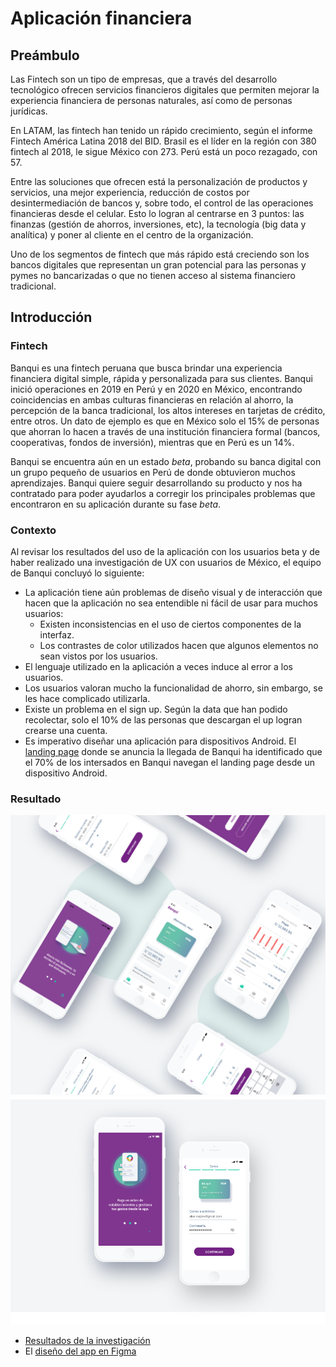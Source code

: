 # Aplicación financiera

## Preámbulo
Las Fintech son un tipo de empresas, que a través del desarrollo tecnológico
ofrecen servicios financieros digitales que permiten mejorar la experiencia
financiera de personas naturales, así como de personas jurídicas.

En LATAM, las fintech han tenido un rápido crecimiento, según el informe
Fintech América Latina 2018 del BID. Brasil es el líder en la región con 380
fintech al 2018, le sigue México con 273. Perú está un poco rezagado, con 57.

Entre las soluciones que ofrecen está la personalización de productos y
servicios, una mejor experiencia, reducción de costos por desintermediación de
bancos y, sobre todo, el control de las operaciones financieras desde el
celular. Esto lo logran al centrarse en 3 puntos: las finanzas (gestión de
ahorros, inversiones, etc), la tecnología (big data y analítica) y poner al
cliente en el centro de la organización.

Uno de los segmentos de fintech que más rápido está creciendo son los bancos
digitales que representan un gran potencial para las personas y pymes no
bancarizadas o que no tienen acceso al sistema financiero tradicional.

## Introducción

### Fintech
  
Banqui es una fintech peruana que busca brindar una experiencia financiera
digital simple, rápida y  personalizada para sus clientes. Banqui inició
operaciones en 2019 en Perú y en 2020 en México, encontrando coincidencias en
ambas culturas financieras en relación al ahorro, la percepción de la banca
tradicional, los altos intereses en tarjetas de crédito, entre otros. Un dato
de ejemplo es que en México solo el 15% de personas que ahorran lo hacen a
través de una institución financiera formal (bancos, cooperativas, fondos de
inversión), mientras que en Perú es un 14%.

Banqui se encuentra aún en un estado _beta_, probando su banca digital con
un grupo pequeño de usuarios en Perú de donde obtuvieron muchos aprendizajes.
Banqui quiere seguir desarrollando su producto y nos ha contratado para poder
ayudarlos a corregir los principales problemas que encontraron en su
aplicación durante su fase _beta_.

### Contexto

Al revisar los resultados del uso de la aplicación con los usuarios beta
y de haber realizado una investigación de UX con usuarios de México, el
equipo de Banqui concluyó lo siguiente:

- La aplicación tiene aún problemas de diseño visual y de interacción que
  hacen que la aplicación no sea entendible ni fácil de usar para muchos
  usuarios:
  * Existen inconsistencias en el uso de ciertos componentes de la interfaz.
  * Los contrastes de color utilizados hacen que algunos elementos no
    sean vistos por los usuarios.
- El lenguaje utilizado en la aplicación a veces induce al error a los
  usuarios. 
- Los usuarios valoran mucho la funcionalidad de ahorro, sin embargo, se les
  hace complicado utilizarla.
- Existe un problema en el sign up. Según la data que han podido recolectar,
  solo el 10% de las personas que descargan el up logran crearse una cuenta.
- Es imperativo diseñar una aplicación para dispositivos Android. El [landing
  page](http://banqui.pagedemo.co/) donde se anuncia la llegada de Banqui ha
  identificado que el 70% de los intersados en Banqui navegan el landing page
  desde un dispositivo Android.


### Resultado
![Interfaz Banqui](https://github.com/elizaolmedo/ux-cohort-mixto/blob/master/00-redesign/nui.png)
![Interfaz Banqui](https://github.com/elizaolmedo/ux-cohort-mixto/blob/master/00-redesign/e6f51597077261.5ebcc783a53f1.png)

- [Resultados de la investigación](https://www.behance.net/gallery/97077261/Rediseno-UX-UI-Banqui)
- El [diseño del app en Figma](https://www.figma.com/proto/oCzh5UsOrOFGHoKVsMMLiE/S8---Banqui-IOS?node-id=1001%3A8021&scaling=scale-down)



